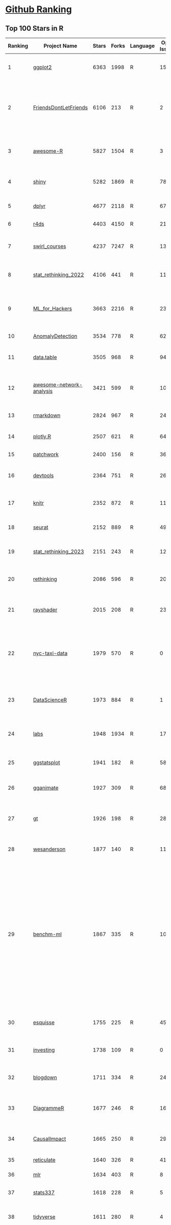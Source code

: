 [Github Ranking](../README.md)
==========

## Top 100 Stars in R

| Ranking | Project Name | Stars | Forks | Language | Open Issues | Description | Last Commit |
| ------- | ------------ | ----- | ----- | -------- | ----------- | ----------- | ----------- |
| 1 | [ggplot2](https://github.com/tidyverse/ggplot2) | 6363 | 1998 | R | 157 | An implementation of the Grammar of Graphics in R | 2024-06-05T08:32:32Z |
| 2 | [FriendsDontLetFriends](https://github.com/cxli233/FriendsDontLetFriends) | 6106 | 213 | R | 2 | Friends don't let friends make certain types of data visualization - What are they and why are they bad.  | 2024-03-10T15:55:19Z |
| 3 | [awesome-R](https://github.com/qinwf/awesome-R) | 5827 | 1504 | R | 3 | A curated list of awesome R packages, frameworks and software. | 2024-06-02T03:45:50Z |
| 4 | [shiny](https://github.com/rstudio/shiny) | 5282 | 1869 | R | 783 | Easy interactive web applications with R | 2024-06-03T14:42:47Z |
| 5 | [dplyr](https://github.com/tidyverse/dplyr) | 4677 | 2118 | R | 67 | dplyr: A grammar of data manipulation | 2024-06-02T23:42:20Z |
| 6 | [r4ds](https://github.com/hadley/r4ds) | 4403 | 4150 | R | 21 | R for data science: a book | 2024-06-04T04:37:48Z |
| 7 | [swirl_courses](https://github.com/swirldev/swirl_courses) | 4237 | 7247 | R | 137 | :mortar_board: A collection of interactive courses for the swirl R package. | 2024-01-10T17:38:19Z |
| 8 | [stat_rethinking_2022](https://github.com/rmcelreath/stat_rethinking_2022) | 4106 | 441 | R | 11 | Statistical Rethinking course winter 2022 | 2022-03-15T15:07:26Z |
| 9 | [ML_for_Hackers](https://github.com/johnmyleswhite/ML_for_Hackers) | 3663 | 2216 | R | 23 | Code accompanying the book "Machine Learning for Hackers" | 2019-05-26T16:52:29Z |
| 10 | [AnomalyDetection](https://github.com/twitter/AnomalyDetection) | 3534 | 778 | R | 62 | Anomaly Detection with R | 2019-08-30T19:49:16Z |
| 11 | [data.table](https://github.com/Rdatatable/data.table) | 3505 | 968 | R | 947 | R's data.table package extends data.frame: | 2024-06-04T23:43:22Z |
| 12 | [awesome-network-analysis](https://github.com/briatte/awesome-network-analysis) | 3421 | 599 | R | 10 | A curated list of awesome network analysis resources. | 2024-04-16T20:33:33Z |
| 13 | [rmarkdown](https://github.com/rstudio/rmarkdown) | 2824 | 967 | R | 242 | Dynamic Documents for R | 2024-05-17T13:35:40Z |
| 14 | [plotly.R](https://github.com/plotly/plotly.R) | 2507 | 621 | R | 649 | An interactive graphing library for R | 2024-06-03T22:17:38Z |
| 15 | [patchwork](https://github.com/thomasp85/patchwork) | 2400 | 156 | R | 36 | The Composer of ggplots | 2024-03-25T19:43:53Z |
| 16 | [devtools](https://github.com/r-lib/devtools) | 2364 | 751 | R | 26 | Tools to make an R developer's life easier | 2024-02-21T21:58:49Z |
| 17 | [knitr](https://github.com/yihui/knitr) | 2352 | 872 | R | 119 | A general-purpose tool for dynamic report generation in R | 2024-05-30T14:51:25Z |
| 18 | [seurat](https://github.com/satijalab/seurat) | 2152 | 889 | R | 491 | R toolkit for single cell genomics | 2024-06-01T04:38:06Z |
| 19 | [stat_rethinking_2023](https://github.com/rmcelreath/stat_rethinking_2023) | 2151 | 243 | R | 12 | Statistical Rethinking Course for Jan-Mar 2023 | 2023-11-28T12:15:06Z |
| 20 | [rethinking](https://github.com/rmcelreath/rethinking) | 2086 | 596 | R | 202 | Statistical Rethinking course and book package | 2024-05-12T08:13:47Z |
| 21 | [rayshader](https://github.com/tylermorganwall/rayshader) | 2015 | 208 | R | 23 | R Package for 2D and 3D mapping and data visualization | 2024-05-11T02:29:51Z |
| 22 | [nyc-taxi-data](https://github.com/toddwschneider/nyc-taxi-data) | 1979 | 570 | R | 0 | Import public NYC taxi and for-hire vehicle (Uber, Lyft) trip data into a PostgreSQL or ClickHouse database | 2024-04-01T16:26:43Z |
| 23 | [DataScienceR](https://github.com/ujjwalkarn/DataScienceR) | 1973 | 884 | R | 1 | a curated list of R tutorials for Data Science, NLP and Machine Learning  | 2023-03-10T11:06:16Z |
| 24 | [labs](https://github.com/genomicsclass/labs) | 1948 | 1934 | R | 17 | Rmd source files for the HarvardX series PH525x | 2024-02-12T12:55:39Z |
| 25 | [ggstatsplot](https://github.com/IndrajeetPatil/ggstatsplot) | 1941 | 182 | R | 58 | Enhancing {ggplot2} plots with statistical analysis 📊📣 | 2024-05-26T17:47:55Z |
| 26 | [gganimate](https://github.com/thomasp85/gganimate) | 1927 | 309 | R | 68 | A Grammar of Animated Graphics | 2024-02-27T14:13:52Z |
| 27 | [gt](https://github.com/rstudio/gt) | 1926 | 198 | R | 284 | Easily generate information-rich, publication-quality tables from R | 2024-05-30T13:40:50Z |
| 28 | [wesanderson](https://github.com/karthik/wesanderson) | 1877 | 140 | R | 11 | A Wes Anderson color palette for R | 2023-10-31T16:22:04Z |
| 29 | [benchm-ml](https://github.com/szilard/benchm-ml) | 1867 | 335 | R | 10 | A minimal benchmark for scalability, speed and accuracy of commonly used open source implementations (R packages, Python scikit-learn, H2O, xgboost, Spark MLlib etc.) of the top machine learning algorithms for binary classification (random forests, gradient boosted trees, deep neural networks etc.). | 2022-09-16T14:01:14Z |
| 30 | [esquisse](https://github.com/dreamRs/esquisse) | 1755 | 225 | R | 45 | RStudio add-in to make plots interactively with ggplot2 | 2024-05-27T07:59:33Z |
| 31 | [investing](https://github.com/zonination/investing) | 1738 | 109 | R | 0 | Investing Returns on the Market as a Whole | 2016-12-27T13:58:02Z |
| 32 | [blogdown](https://github.com/rstudio/blogdown) | 1711 | 334 | R | 24 | Create Blogs and Websites with R Markdown | 2024-02-28T08:42:09Z |
| 33 | [DiagrammeR](https://github.com/rich-iannone/DiagrammeR) | 1677 | 246 | R | 160 | Graph and network visualization using tabular data in R | 2024-03-14T05:12:00Z |
| 34 | [CausalImpact](https://github.com/google/CausalImpact) | 1665 | 250 | R | 29 | An R package for causal inference in time series | 2023-07-17T18:19:58Z |
| 35 | [reticulate](https://github.com/rstudio/reticulate) | 1640 | 326 | R | 414 | R Interface to Python | 2024-05-31T17:17:06Z |
| 36 | [mlr](https://github.com/mlr-org/mlr) | 1634 | 403 | R | 8 | Machine Learning in R  | 2024-05-06T17:15:55Z |
| 37 | [stats337](https://github.com/hadley/stats337) | 1618 | 228 | R | 5 | Readings in applied data science | 2018-06-21T15:57:29Z |
| 38 | [tidyverse](https://github.com/tidyverse/tidyverse) | 1611 | 280 | R | 4 | Easily install and load packages from the tidyverse | 2023-12-12T13:45:13Z |
| 39 | [caret](https://github.com/topepo/caret) | 1598 | 634 | R | 174 | caret (Classification And Regression Training) R package that contains misc functions for training and plotting classification and regression models | 2024-05-10T17:23:24Z |
| 40 | [bbplot](https://github.com/bbc/bbplot) | 1540 | 263 | R | 12 | R package that helps create and export ggplot2 charts in the style used by the BBC News data team | 2021-07-02T16:44:39Z |
| 41 | [tofsims](https://github.com/fossasia/tofsims) | 1490 | 6 | R | 0 | None | 2017-11-29T19:16:12Z |
| 42 | [rvest](https://github.com/tidyverse/rvest) | 1483 | 340 | R | 22 | Simple web scraping for R | 2024-02-26T16:02:40Z |
| 43 | [geocompr](https://github.com/geocompx/geocompr) | 1482 | 580 | R | 6 | Geocomputation with R: an open source book | 2024-06-02T07:16:47Z |
| 44 | [r-color-palettes](https://github.com/EmilHvitfeldt/r-color-palettes) | 1458 | 136 | R | 24 | Comprehensive list of color palettes available in R ❤️🧡💛💚💙💜 | 2024-01-27T06:33:50Z |
| 45 | [broom](https://github.com/tidymodels/broom) | 1423 | 299 | R | 4 | Convert statistical analysis objects from R into tidy format | 2024-05-17T14:32:15Z |
| 46 | [plumber](https://github.com/rstudio/plumber) | 1372 | 255 | R | 136 | Turn your R code into a web API. | 2024-05-01T14:59:37Z |
| 47 | [janitor](https://github.com/sfirke/janitor) | 1355 | 130 | R | 33 | simple tools for data cleaning in R | 2024-05-23T07:41:58Z |
| 48 | [tidyr](https://github.com/tidyverse/tidyr) | 1348 | 412 | R | 54 | Tidy Messy Data | 2024-05-14T16:34:59Z |
| 49 | [drake](https://github.com/ropensci/drake) | 1330 | 128 | R | 0 | An R-focused pipeline toolkit for reproducibility and high-performance computing | 2024-05-15T20:21:02Z |
| 50 | [tensorflow](https://github.com/rstudio/tensorflow) | 1322 | 317 | R | 38 | TensorFlow for R | 2024-05-06T12:35:17Z |
| 51 | [rnaseq_tutorial](https://github.com/griffithlab/rnaseq_tutorial) | 1314 | 617 | R | 5 | Informatics for RNA-seq: A web resource for analysis on the cloud. Educational tutorials and working pipelines for RNA-seq analysis including an introduction to: cloud computing, critical file formats, reference genomes, gene annotation, expression, differential expression, alternative splicing, data visualization, and interpretation. | 2023-05-31T18:45:10Z |
| 52 | [mastering-shiny](https://github.com/hadley/mastering-shiny) | 1308 | 563 | R | 55 | Mastering Shiny: a book | 2024-05-25T14:40:11Z |
| 53 | [ggthemes](https://github.com/jrnold/ggthemes) | 1305 | 232 | R | 10 | Additional themes, scales, and geoms for ggplot2 | 2024-02-14T22:58:14Z |
| 54 | [sf](https://github.com/r-spatial/sf) | 1285 | 282 | R | 46 | Simple Features for R | 2024-05-22T21:15:42Z |
| 55 | [ComplexHeatmap](https://github.com/jokergoo/ComplexHeatmap) | 1245 | 218 | R | 171 | Make Complex Heatmaps  | 2024-01-18T01:49:05Z |
| 56 | [brms](https://github.com/paul-buerkner/brms) | 1244 | 176 | R | 110 | brms R package for Bayesian generalized multivariate non-linear multilevel models using Stan | 2024-06-03T08:44:13Z |
| 57 | [purrr](https://github.com/tidyverse/purrr) | 1235 | 255 | R | 32 | A functional programming toolkit for R | 2024-03-22T21:01:41Z |
| 58 | [hrbrthemes](https://github.com/hrbrmstr/hrbrthemes) | 1210 | 94 | R | 26 | :lock_with_ink_pen: Opinionated, typographic-centric ggplot2 themes and theme components | 2024-03-03T11:03:15Z |
| 59 | [ggrepel](https://github.com/slowkow/ggrepel) | 1192 | 93 | R | 31 | :round_pushpin: Repel overlapping text labels away from each other in your ggplot2 figures. | 2024-05-16T19:19:06Z |
| 60 | [vitae](https://github.com/mitchelloharawild/vitae) | 1188 | 229 | R | 33 | R Markdown Résumés and CVs | 2024-05-17T17:57:37Z |
| 61 | [advanced-shiny](https://github.com/daattali/advanced-shiny) | 1183 | 388 | R | 0 | 🤹 Shiny tips & tricks for improving your apps and solving common problems | 2021-09-27T18:50:51Z |
| 62 | [tidytext](https://github.com/juliasilge/tidytext) | 1160 | 181 | R | 10 | Text mining using tidy tools :sparkles::page_facing_up::sparkles: | 2024-04-10T13:44:30Z |
| 63 | [lintr](https://github.com/r-lib/lintr) | 1157 | 184 | R | 265 | Static Code Analysis for R | 2024-05-29T16:21:01Z |
| 64 | [swirl](https://github.com/swirldev/swirl) | 1103 | 591 | R | 292 | :cyclone: Learn R, in R. | 2023-10-27T18:00:31Z |
| 65 | [forecast](https://github.com/robjhyndman/forecast) | 1101 | 339 | R | 12 | Forecasting Functions for Time Series and Linear Models | 2024-04-17T21:51:33Z |
| 66 | [statistics-for-data-scientists](https://github.com/andrewgbruce/statistics-for-data-scientists) | 1096 | 652 | R | 9 | Code and data associated with the book "Statistics for Data Scientists: 50 Essential Concepts" | 2022-12-16T01:16:27Z |
| 67 | [r-source](https://github.com/wch/r-source) | 1093 | 306 | R | 0 | Read-only mirror of R source code from https://svn.r-project.org/R/, updated hourly. See the build instructions on the wiki page. | 2024-06-04T21:30:20Z |
| 68 | [ggpubr](https://github.com/kassambara/ggpubr) | 1089 | 160 | R | 218 | 'ggplot2' Based Publication Ready Plots | 2023-08-24T09:40:01Z |
| 69 | [MetBrewer](https://github.com/BlakeRMills/MetBrewer) | 1062 | 77 | R | 6 | Color palette package in R inspired by works at the Metropolitan Museum of Art in New York | 2023-09-30T14:24:56Z |
| 70 | [ggraph](https://github.com/thomasp85/ggraph) | 1051 | 110 | R | 37 | Grammar of Graph Graphics | 2024-03-07T12:53:00Z |
| 71 | [easystats](https://github.com/easystats/easystats) | 1044 | 76 | R | 37 | :milky_way: The R easystats-project | 2024-06-05T06:18:50Z |
| 72 | [rstan](https://github.com/stan-dev/rstan) | 1016 | 262 | R | 328 | RStan, the R interface to Stan | 2024-05-26T22:40:48Z |
| 73 | [readr](https://github.com/tidyverse/readr) | 999 | 286 | R | 77 | Read flat files (csv, tsv, fwf) into R | 2024-04-11T08:46:50Z |
| 74 | [httr](https://github.com/r-lib/httr) | 981 | 1992 | R | 2 | httr: a friendly http package for R | 2023-10-31T20:49:27Z |
| 75 | [renv](https://github.com/rstudio/renv) | 972 | 152 | R | 132 | renv: Project environments for R. | 2024-06-04T02:29:54Z |
| 76 | [gtsummary](https://github.com/ddsjoberg/gtsummary) | 969 | 108 | R | 60 | Presentation-Ready Data Summary and Analytic Result Tables | 2024-06-05T04:40:04Z |
| 77 | [clusterProfiler](https://github.com/YuLab-SMU/clusterProfiler) | 958 | 247 | R | 293 | :bar_chart: A universal enrichment tool for interpreting omics data | 2024-05-15T01:40:07Z |
| 78 | [performance](https://github.com/easystats/performance) | 955 | 87 | R | 103 | :muscle: Models' quality and performance metrics (R2, ICC, LOO, AIC, BF, ...) | 2024-06-05T08:30:55Z |
| 79 | [magrittr](https://github.com/tidyverse/magrittr) | 954 | 154 | R | 20 | Improve the readability of R code with the pipe | 2023-03-08T13:37:44Z |
| 80 | [tinytex](https://github.com/rstudio/tinytex) | 949 | 113 | R | 22 | A lightweight, cross-platform, portable, and easy-to-maintain LaTeX distribution based on TeX Live | 2024-05-15T13:35:35Z |
| 81 | [circlize](https://github.com/jokergoo/circlize) | 948 | 141 | R | 51 | Circular visualization in R  | 2023-11-11T08:34:17Z |
| 82 | [future](https://github.com/HenrikBengtsson/future) | 936 | 82 | R | 104 | :rocket: R package: future: Unified Parallel and Distributed Processing in R for Everyone | 2024-05-30T15:50:28Z |
| 83 | [sparklyr](https://github.com/sparklyr/sparklyr) | 929 | 302 | R | 322 | R interface for Apache Spark | 2024-05-08T15:37:59Z |
| 84 | [fasteR](https://github.com/matloff/fasteR) | 906 | 144 | R | 6 | Fast Lane to Learning R! | 2023-12-05T07:00:33Z |
| 85 | [ggforce](https://github.com/thomasp85/ggforce) | 906 | 106 | R | 53 | Accelerating ggplot2 | 2024-02-19T13:37:13Z |
| 86 | [generativeart](https://github.com/cutterkom/generativeart) | 894 | 156 | R | 5 | Create Generative Art with R | 2022-04-27T07:53:49Z |
| 87 | [mlr3](https://github.com/mlr-org/mlr3) | 888 | 83 | R | 82 | mlr3: Machine Learning in R - next generation | 2024-06-05T08:06:59Z |
| 88 | [datapasta](https://github.com/MilesMcBain/datapasta) | 887 | 58 | R | 28 | On top of spaghetti, all covered in cheese.... | 2022-04-29T11:08:13Z |
| 89 | [BanditsBook](https://github.com/johnmyleswhite/BanditsBook) | 883 | 266 | R | 5 | Code for my book on Multi-Armed Bandit Algorithms | 2020-01-09T19:48:06Z |
| 90 | [golem](https://github.com/ThinkR-open/golem) | 881 | 129 | R | 71 | A Framework for Building Robust Shiny Apps  | 2024-04-10T15:31:52Z |
| 91 | [targets](https://github.com/ropensci/targets) | 879 | 69 | R | 1 | Function-oriented Make-like declarative workflows for R | 2024-05-23T16:24:08Z |
| 92 | [ggthemr](https://github.com/Mikata-Project/ggthemr) | 875 | 106 | R | 7 | Themes for ggplot2. | 2022-05-07T19:44:21Z |
| 93 | [pagedown](https://github.com/rstudio/pagedown) | 873 | 129 | R | 81 | Paginate the HTML Output of R Markdown with CSS for Print | 2023-12-29T22:36:29Z |
| 94 | [modelsummary](https://github.com/vincentarelbundock/modelsummary) | 870 | 72 | R | 3 | Beautiful and customizable model summaries in R. | 2024-06-04T09:59:24Z |
| 95 | [testthat](https://github.com/r-lib/testthat) | 866 | 312 | R | 98 | An R 📦 to make testing 😀 | 2024-05-15T12:20:04Z |
| 96 | [gptstudio](https://github.com/MichelNivard/gptstudio) | 863 | 96 | R | 10 | GPT RStudio addins that enable GPT assisted coding, writing & analysis | 2024-06-03T13:58:28Z |
| 97 | [rappor](https://github.com/google/rappor) | 856 | 210 | R | 26 | RAPPOR: Privacy-Preserving Reporting Algorithms | 2022-07-14T06:30:15Z |
| 98 | [paletteer](https://github.com/EmilHvitfeldt/paletteer) | 855 | 44 | R | 6 | 🎨🎨🎨 Collection of most color palettes in a single R package | 2024-01-22T15:56:38Z |
| 99 | [palmerpenguins](https://github.com/allisonhorst/palmerpenguins) | 852 | 204 | R | 12 | A great intro dataset for data exploration & visualization (alternative to iris). | 2024-02-19T13:56:55Z |
| 100 | [slidify](https://github.com/ramnathv/slidify) | 845 | 339 | R | 173 | Generate reproducible html5 slides from R markdown | 2016-08-02T03:54:45Z |

